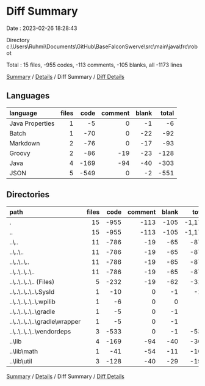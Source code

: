 # Diff Summary

Date : 2023-02-26 18:28:43

Directory c:\\Users\\Ruhmi\\Documents\\GitHub\\BaseFalconSwerve\\src\\main\\java\\frc\\robot

Total : 15 files,  -955 codes, -113 comments, -105 blanks, all -1173 lines

[Summary](results.md) / [Details](details.md) / Diff Summary / [Diff Details](diff-details.md)

## Languages
| language | files | code | comment | blank | total |
| :--- | ---: | ---: | ---: | ---: | ---: |
| Java Properties | 1 | -5 | 0 | -1 | -6 |
| Batch | 1 | -70 | 0 | -22 | -92 |
| Markdown | 2 | -76 | 0 | -17 | -93 |
| Groovy | 2 | -86 | -19 | -23 | -128 |
| Java | 4 | -169 | -94 | -40 | -303 |
| JSON | 5 | -549 | 0 | -2 | -551 |

## Directories
| path | files | code | comment | blank | total |
| :--- | ---: | ---: | ---: | ---: | ---: |
| . | 15 | -955 | -113 | -105 | -1,173 |
| .. | 15 | -955 | -113 | -105 | -1,173 |
| ..\\.. | 11 | -786 | -19 | -65 | -870 |
| ..\\..\\.. | 11 | -786 | -19 | -65 | -870 |
| ..\\..\\..\\.. | 11 | -786 | -19 | -65 | -870 |
| ..\\..\\..\\..\\.. | 11 | -786 | -19 | -65 | -870 |
| ..\\..\\..\\..\\.. (Files) | 5 | -232 | -19 | -62 | -313 |
| ..\\..\\..\\..\\..\\.SysId | 1 | -10 | 0 | -1 | -11 |
| ..\\..\\..\\..\\..\\.wpilib | 1 | -6 | 0 | 0 | -6 |
| ..\\..\\..\\..\\..\\gradle | 1 | -5 | 0 | -1 | -6 |
| ..\\..\\..\\..\\..\\gradle\\wrapper | 1 | -5 | 0 | -1 | -6 |
| ..\\..\\..\\..\\..\\vendordeps | 3 | -533 | 0 | -1 | -534 |
| ..\\lib | 4 | -169 | -94 | -40 | -303 |
| ..\\lib\\math | 1 | -41 | -54 | -11 | -106 |
| ..\\lib\\util | 3 | -128 | -40 | -29 | -197 |

[Summary](results.md) / [Details](details.md) / Diff Summary / [Diff Details](diff-details.md)